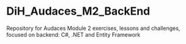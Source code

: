 # DiH_Audaces_M2_BackEnd
Repository for Audaces Module 2 exercises, lessons and challenges, focused on backend: C#, .NET and Entity Framework
